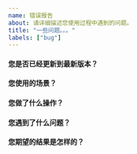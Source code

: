 ```yaml
---
name: 错误报告
about: 请详细描述您使用过程中遇到的问题。
title: "一些问题。。。"
labels: ["bug"]
---
```


<!-- 请在您提交 bug 之前，回答以下这些问题。 | Please answer these questions before you submit a bug. -->

#### 您是否已经更新到最新版本？

#### 您使用的场景？

#### 您做了什么操作？

#### 您遇到了什么问题？

#### 您期望的结果是怎样的？

